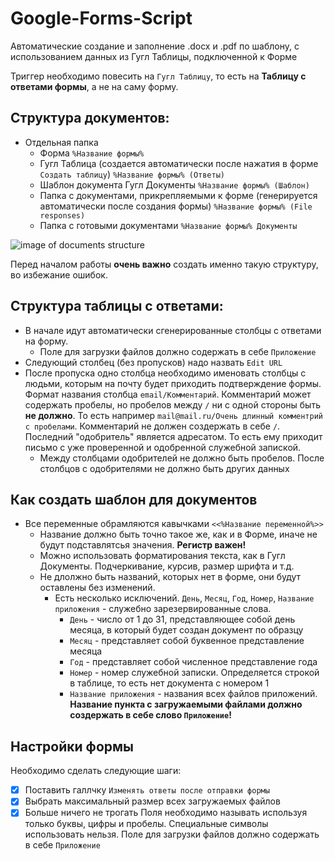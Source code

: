 # Google-Forms-Script
Автоматические создание и заполнение .docx и .pdf по шаблону, с использованием данных из Гугл Таблицы, подключенной к Форме

Триггер необходимо повесить на `Гугл Таблицу`, то есть на **Таблицу с ответами формы**, а не на саму форму.

## Структура документов:
- Отдельная папка
  - Форма `%Название формы%`
  - Гугл Таблица (создается автоматически после нажатия в форме `Создать таблицу`) `%Название формы% (Ответы)`
  - Шаблон документа Гугл Документы `%Название формы% (Шаблон)`
  - Папка с документами, прикрепляемыми к форме (генерируется автоматически после создания формы) `%Название формы% (File responses)`
  - Папка с готовыми документами `%Название формы% Документы`

![image of documents structure](https://user-images.githubusercontent.com/68852325/128478721-ab8416f3-0035-45d8-811a-cd2edd3a85b5.png)

Перед началом работы **очень важно** создать именно такую структуру, во избежание ошибок.

## Структура таблицы с ответами:
* В начале идут автоматически сгенерированные столбцы с ответами на форму.
  * Поле для загрузки файлов должно содержать в себе `Приложение`
* Следующий столбец (без пропусков) надо назвать `Edit URL`
* После пропуска одно столбца необходимо именовать столбцы с людьми, которым на почту будет приходить подтверждение формы. Формат названия столбца `email/Комментарий`. Комментарий может содержать пробелы, но пробелов между `/` ни с одной стороны быть **не должно**. То есть например `mail@mail.ru/Очень длинный комментрий с пробелами`. Комментарий не должен создержать в себе `/`. Последний "одобритель" является адресатом. То есть ему приходит письмо с уже проверенной и одобренной служебной запиской.
  * Между столбцами одобрителей не должно быть пробелов. После столбцов с одобрителями не должно быть других данных

## Как создать шаблон для документов
* Все переменные обрамляются кавычками `<<%Название переменной%>>`
  * Название должно быть точно такое же, как и в Форме, иначе не будут подставлятсья значения. **Регистр важен!**
  * Можно использовать форматирования текста, как в Гугл Документы. Подчеркивание, курсив, размер шрифта и т.д.
  * Не длолжно быть названий, которых нет в форме, они будут оставлены без изменений.
    * Есть несколько исключений. `День`, `Месяц`, `Год`, `Номер`, `Название приложения`  - служебно зарезервированные слова. 
      * `День` - число от 1 до 31, представляющее собой день месяца, в который будет создан документ по образцу
      * `Месяц` - представляет собой буквенное представление месяца
      * `Год` - представляет собой численное представление года
      * `Номер` - номер служебной записки. Определяется строкой в таблице, то есть нет документа с номером 1
      * `Название приложения` - названия всех файлов приложений. **Название пункта с загружаемыми файлами должно создержать в себе слово `Приложение`!**

## Настройки формы
Необходимо сделать следующие шаги:
- [x] Поставить галлчку `Изменять ответы после отправки формы`
- [x] Выбрать максимальный размер всех загружаемых файлов
- [x] Больше ничего не трогать
Поля необходимо называть используя только буквы, цифры и пробелы. Специальные символы использовать нельзя.
Поле для загрузки файлов должно содержать в себе `Приложение`
